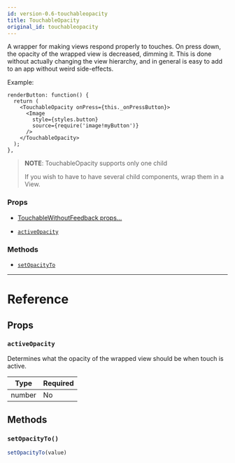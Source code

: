 ```yaml
---
id: version-0.6-touchableopacity
title: TouchableOpacity
original_id: touchableopacity
---
```

A wrapper for making views respond properly to touches.
On press down, the opacity of the wrapped view is decreased, dimming it.
This is done without actually changing the view hierarchy, and in general is
easy to add to an app without weird side-effects.

Example:

```
renderButton: function() {
  return (
    <TouchableOpacity onPress={this._onPressButton}>
      <Image
        style={styles.button}
        source={require('image!myButton')}
      />
    </TouchableOpacity>
  );
},
```
> **NOTE**: TouchableOpacity supports only one child
>
> If you wish to have to have several child components, wrap them in a View.

### Props

* [TouchableWithoutFeedback props...](touchablewithoutfeedback.md#props)
- [`activeOpacity`](touchableopacity.md#activeopacity)




### Methods

- [`setOpacityTo`](touchableopacity.md#setopacityto)




---

# Reference

## Props

### `activeOpacity`

Determines what the opacity of the wrapped view should be when touch is
active.

| Type | Required |
| - | - |
| number | No |






## Methods

### `setOpacityTo()`

```javascript
setOpacityTo(value)
```



